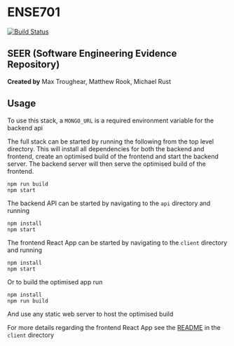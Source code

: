 # ENSE701

[![Build Status](https://travis-ci.com/maxtroughear/ENS701-SEER.svg?branch=master)](https://travis-ci.com/maxtroughear/ENS701-SEER)

## SEER (Software Engineering Evidence Repository)
**Created by** Max Troughear, Matthew Rook, Michael Rust


## Usage

To use this stack, a `MONGO_URL` is a required environment variable for the backend api

The full stack can be started by running the following from the top level directory. This will install all dependencies for both the backend and frontend, create an optimised build of the frontend and start the backend server. The backend server will then serve the optimised build of the frontend.

    npm run build
    npm start

The backend API can be started by navigating to the `api` directory and running

    npm install
    npm start

The frontend React App can be started by navigating to the `client` directory and running

    npm install
    npm start

Or to build the optimised app run

    npm install
    npm run build

And use any static web server to host the optimised build

For more details regarding the frontend React App see the [README](client/README.md) in the `client` directory
